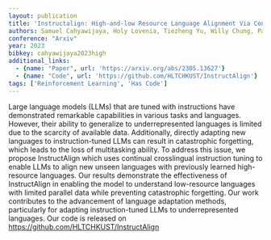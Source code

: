 ```yaml
---
layout: publication
title: 'Instructalign: High-and-low Resource Language Alignment Via Continual Crosslingual Instruction Tuning'
authors: Samuel Cahyawijaya, Holy Lovenia, Tiezheng Yu, Willy Chung, Pascale Fung
conference: "Arxiv"
year: 2023
bibkey: cahyawijaya2023high
additional_links:
  - {name: "Paper", url: 'https://arxiv.org/abs/2305.13627'}
  - {name: "Code", url: 'https://github.com/HLTCHKUST/InstructAlign'}
tags: ['Reinforcement Learning', 'Has Code']
---
```

Large language models (LLMs) that are tuned with instructions have
demonstrated remarkable capabilities in various tasks and languages. However,
their ability to generalize to underrepresented languages is limited due to the
scarcity of available data. Additionally, directly adapting new languages to
instruction-tuned LLMs can result in catastrophic forgetting, which leads to
the loss of multitasking ability. To address this issue, we propose
InstructAlign which uses continual crosslingual instruction tuning to enable
LLMs to align new unseen languages with previously learned high-resource
languages. Our results demonstrate the effectiveness of InstructAlign in
enabling the model to understand low-resource languages with limited parallel
data while preventing catastrophic forgetting. Our work contributes to the
advancement of language adaptation methods, particularly for adapting
instruction-tuned LLMs to underrepresented languages. Our code is released on
https://github.com/HLTCHKUST/InstructAlign
